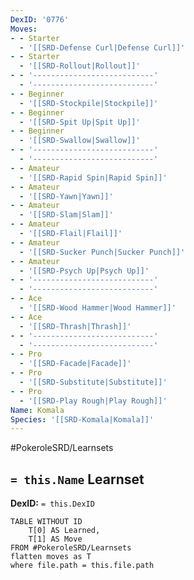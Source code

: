 ```yaml
---
DexID: '0776'
Moves:
- - Starter
  - '[[SRD-Defense Curl|Defense Curl]]'
- - Starter
  - '[[SRD-Rollout|Rollout]]'
- - '---------------------------'
  - '---------------------------'
- - Beginner
  - '[[SRD-Stockpile|Stockpile]]'
- - Beginner
  - '[[SRD-Spit Up|Spit Up]]'
- - Beginner
  - '[[SRD-Swallow|Swallow]]'
- - '---------------------------'
  - '---------------------------'
- - Amateur
  - '[[SRD-Rapid Spin|Rapid Spin]]'
- - Amateur
  - '[[SRD-Yawn|Yawn]]'
- - Amateur
  - '[[SRD-Slam|Slam]]'
- - Amateur
  - '[[SRD-Flail|Flail]]'
- - Amateur
  - '[[SRD-Sucker Punch|Sucker Punch]]'
- - Amateur
  - '[[SRD-Psych Up|Psych Up]]'
- - '---------------------------'
  - '---------------------------'
- - Ace
  - '[[SRD-Wood Hammer|Wood Hammer]]'
- - Ace
  - '[[SRD-Thrash|Thrash]]'
- - '---------------------------'
  - '---------------------------'
- - Pro
  - '[[SRD-Facade|Facade]]'
- - Pro
  - '[[SRD-Substitute|Substitute]]'
- - Pro
  - '[[SRD-Play Rough|Play Rough]]'
Name: Komala
Species: '[[SRD-Komala|Komala]]'
---
```


#PokeroleSRD/Learnsets

## `= this.Name` Learnset

**DexID:** `= this.DexID`

```dataview
TABLE WITHOUT ID
    T[0] AS Learned,
    T[1] AS Move
FROM #PokeroleSRD/Learnsets
flatten moves as T
where file.path = this.file.path
```
